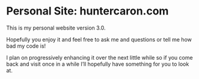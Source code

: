 Personal Site: huntercaron.com
================

This is my personal website version 3.0.

Hopefully you enjoy it and feel free to ask me and questions or tell me how bad my code is!

I plan on progressively enhancing it over the next little while so if you come back and visit once in a while I’ll hopefully have something for you to look at.

